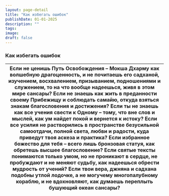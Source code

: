 ```yaml
---
layout: page-detail
title: "Как избегать ошибок"
publishDate: 01-01-2025
description: ""
tags:
image:
draft: false
---
```


### Как избегать ошибок

| Если не ценишь Путь Освобождения – Мокша Дхарму  как волшебную драгоценность,  и не почитаешь его садханой, изучением, восхвалением,  призыванием, подношениями и служением, то на что вообще надеешься, живя в этом мире сансары? Если не знаешь как жить в преданности своему Прибежищу  и соблюдать самайю, откуда взяться знакам благословения и достижения? Если ты не знаешь как все учения свести к Одному –  тому, что вне слов и мыслей, как ум найдет покой и вернется к истоку? Если все усилия не растворились  в пространстве безусильной самоотдачи,  полной света, любви и радости, куда приведут твоя аскеза и практика? Если избранное божество для тебя –  всего лишь бронзовая статуя, как обретешь высшее благословение? Если святые тексты понимаются только умом,  но не проникают в сердце,  не пробуждают и не меняют судьбу, как надеешься обрести мудрость от учений? Если твои вера, джняна и садхана подобны утлой лодочке,  а не могучему многопалубному кораблю, и не вдохновляют, как думаешь переплыть бушующий океан сансары? |
| -------------------------------------------------------------------------------------------------------------------------------------------------------------------------------------------------------------------------------------------------------------------------------------------------------------------------------------------------------------------------------------------------------------------------------------------------------------------------------------------------------------------------------------------------------------------------------------------------------------------------------------------------------------------------------------------------------------------------------------------------------------------------------------------------------------------------------------------------------------------------------------------------------------------------------------------------------------------------------------------------------------------------------------------------------------- |
  
  
